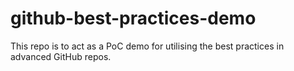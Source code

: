 # github-best-practices-demo
This repo is to act as a PoC demo for utilising the best practices in advanced GitHub repos. 

